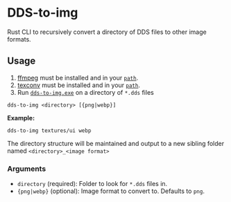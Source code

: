 
# DDS-to-img

Rust CLI to recursively convert a directory of DDS files to other image formats.

## Usage
1. [ffmpeg](https://ffmpeg.org) must be installed and in your [`path`](https://learn.microsoft.com/en-us/previous-versions/office/developer/sharepoint-2010/ee537574(v=office.14)#to-add-a-path-to-the-path-environment-variable).
2. [texconv](https://github.com/Microsoft/DirectXTex/wiki/Texconv) must be installed and in your [`path`](https://learn.microsoft.com/en-us/previous-versions/office/developer/sharepoint-2010/ee537574(v=office.14)#to-add-a-path-to-the-path-environment-variable). 
3. Run [`dds-to-img.exe`](https://github.com/ronvoluted/dds-to-img/releases/latest) on a directory of `*.dds` files
```
dds-to-img <directory> [{png|webp}]
```
**Example:**
```
dds-to-img textures/ui webp
```
The directory structure will be maintained and output to a new sibling folder named `<directory>_<image format>`

### Arguments
- `directory` (required): Folder to look for `*.dds` files in.
- `{png|webp}` (optional): Image format to convert to. Defaults to `png`.
